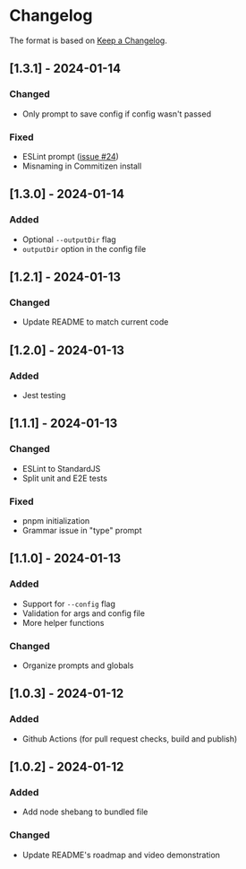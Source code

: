 # Changelog
The format is based on [Keep a Changelog](https://keepachangelog.com/en/1.0.0/).

## [1.3.1] - 2024-01-14
### Changed
- Only prompt to save config if config wasn't passed

### Fixed
- ESLint prompt ([issue #24](https://github.com/danilovilhena/kickstart-it/issues/24))
- Misnaming in Commitizen install

## [1.3.0] - 2024-01-14
### Added
- Optional `--outputDir` flag
- `outputDir` option in the config file

## [1.2.1] - 2024-01-13
### Changed
- Update README to match current code

## [1.2.0] - 2024-01-13
### Added
- Jest testing

## [1.1.1] - 2024-01-13
### Changed
- ESLint to StandardJS
- Split unit and E2E tests

### Fixed
- pnpm initialization
- Grammar issue in "type" prompt


## [1.1.0] - 2024-01-13
### Added
- Support for `--config` flag
- Validation for args and config file
- More helper functions

### Changed
- Organize prompts and globals

## [1.0.3] - 2024-01-12
### Added
- Github Actions (for pull request checks, build and publish)

## [1.0.2] - 2024-01-12
### Added
- Add node shebang to bundled file

### Changed
- Update README's roadmap and video demonstration